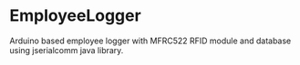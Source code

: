 # EmployeeLogger

Arduino based employee logger with MFRC522 RFID module and database using jserialcomm java library.
